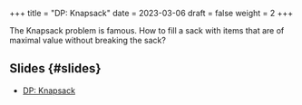 +++
title = "DP: Knapsack"
date = 2023-03-06
draft = false
weight = 2
+++

The Knapsack problem is famous. How to fill a sack with items that are
of maximal value without breaking the sack?


## Slides {#slides}

-   [DP: Knapsack](/slides/dp-knapsack.pdf)
